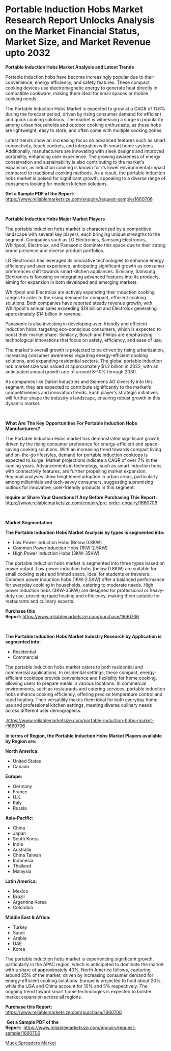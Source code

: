 <p><h1>Portable Induction Hobs Market Research Report Unlocks Analysis on the Market Financial Status, Market Size, and Market Revenue upto 2032</h1></p><p><strong>Portable Induction Hobs Market Analysis and Latest Trends</strong></p>
<p><p>Portable induction hobs have become increasingly popular due to their convenience, energy efficiency, and safety features. These compact cooking devices use electromagnetic energy to generate heat directly in compatible cookware, making them ideal for small spaces or mobile cooking needs.</p><p>The Portable Induction Hobs Market is expected to grow at a CAGR of 11.6% during the forecast period, driven by rising consumer demand for efficient and quick cooking solutions. The market is witnessing a surge in popularity among urban households and outdoor cooking enthusiasts, as these hobs are lightweight, easy to store, and often come with multiple cooking zones.</p><p>Latest trends show an increasing focus on advanced features such as smart connectivity, touch controls, and integration with smart home systems. Additionally, manufacturers are innovating with sleek designs and improved portability, enhancing user experience. The growing awareness of energy conservation and sustainability is also contributing to the market's expansion, as induction cooking is known for its lower environmental impact compared to traditional cooking methods. As a result, the portable induction hobs market is poised for significant growth, appealing to a diverse range of consumers looking for modern kitchen solutions.</p></p>
<p><strong>Get a Sample PDF of the Report:&nbsp;</strong> <a href="https://www.reliablemarketsize.com/enquiry/request-sample/1660706?utm_campaign=3544&utm_medium=2&utm_source=Github&utm_content=ia&utm_term=10042025&utm_id=portable-induction-hobs">https://www.reliablemarketsize.com/enquiry/request-sample/1660706</a></p>
<p>&nbsp;</p>
<p><strong>Portable Induction Hobs Major Market Players</strong></p>
<p><p>The portable induction hobs market is characterized by a competitive landscape with several key players, each bringing unique strengths to the segment. Companies such as LG Electronics, Samsung Electronics, Whirlpool, Electrolux, and Panasonic dominate this space due to their strong brand presence and diverse product portfolios. </p><p>LG Electronics has leveraged its innovative technologies to enhance energy efficiency and user experience, anticipating significant growth as consumer preferences shift towards smart kitchen appliances. Similarly, Samsung Electronics is focusing on integrating advanced features into its products, aiming for expansion in both developed and emerging markets.</p><p>Whirlpool and Electrolux are actively expanding their induction cooking ranges to cater to the rising demand for compact, efficient cooking solutions. Both companies have reported steady revenue growth, with Whirlpool's annual sales exceeding $19 billion and Electrolux generating approximately $14 billion in revenue.</p><p>Panasonic is also investing in developing user-friendly and efficient induction hobs, targeting eco-conscious consumers, which is expected to boost their market share. Similarly, Bosch and Philips are emphasizing technological innovations that focus on safety, efficiency, and ease of use.</p><p>The market's overall growth is projected to be driven by rising urbanization, increasing consumer awareness regarding energy-efficient cooking solutions, and expanding residential sectors. The global portable induction hob market size was valued at approximately $1.2 billion in 2022, with an anticipated annual growth rate of around 8-10% through 2030.</p><p>As companies like Daikin Industries and Siemens AG diversify into this segment, they are expected to contribute significantly to the market’s competitiveness and innovation trends. Each player's strategic initiatives will further shape the industry's landscape, ensuring robust growth in this dynamic market.</p></p>
<p>&nbsp;</p>
<p><strong>What Are The Key Opportunities For Portable Induction Hobs Manufacturers?</strong></p>
<p><p>The Portable Induction Hobs market has demonstrated significant growth, driven by the rising consumer preference for energy-efficient and space-saving cooking solutions. With an increasing trend towards compact living and on-the-go lifestyles, demand for portable induction cooktops is expected to surge. Market projections indicate a CAGR of over 7% in the coming years. Advancements in technology, such as smart induction hobs with connectivity features, are further propelling market expansion. Regional analyses show heightened adoption in urban areas, particularly among millennials and tech-savvy consumers, suggesting a promising outlook for innovative, user-friendly products in this segment.</p></p>
<p><strong>Inquire or Share Your Questions If Any Before Purchasing This Report:</strong> <a href="https://www.reliablemarketsize.com/enquiry/pre-order-enquiry/1660706?utm_campaign=3544&utm_medium=2&utm_source=Github&utm_content=ia&utm_term=10042025&utm_id=portable-induction-hobs">https://www.reliablemarketsize.com/enquiry/pre-order-enquiry/1660706</a></p>
<p>&nbsp;</p>
<p><strong>Market Segmentation</strong></p>
<p><strong>The Portable Induction Hobs Market Analysis by types is segmented into:</strong></p>
<p><ul><li>Low Power Induction Hobs (Below 0.8KW)</li><li>Common PowerInduction Hobs (1KW-2.5KW)</li><li>High Power Induction Hobs (3KW-35KW)</li></ul></p>
<p><p>The portable induction hobs market is segmented into three types based on power output. Low power induction hobs (below 0.8KW) are suitable for small cooking tasks and limited space, ideal for students or travelers. Common power induction hobs (1KW-2.5KW) offer a balanced performance for everyday cooking in households, catering to moderate needs. High power induction hobs (3KW-35KW) are designed for professional or heavy-duty use, providing rapid heating and efficiency, making them suitable for restaurants and culinary experts.</p></p>
<p><strong>Purchase this Report:&nbsp;</strong><a href="https://www.reliablemarketsize.com/purchase/1660706?utm_campaign=3544&utm_medium=2&utm_source=Github&utm_content=ia&utm_term=10042025&utm_id=portable-induction-hobs">https://www.reliablemarketsize.com/purchase/1660706</a></p>
<p>&nbsp;</p>
<p><strong>The Portable Induction Hobs Market Industry Research by Application is segmented into:</strong></p>
<p><ul><li>Residential</li><li>Commercial</li></ul></p>
<p><p>The portable induction hobs market caters to both residential and commercial applications. In residential settings, these compact, energy-efficient cooktops provide convenience and flexibility for home cooking, allowing users to prepare meals in various locations. In commercial environments, such as restaurants and catering services, portable induction hobs enhance cooking efficiency, offering precise temperature control and rapid heating. Their versatility makes them ideal for both everyday home use and professional kitchen settings, meeting diverse culinary needs across different user demographics.</p></p>
<p><a href="https://www.reliablemarketsize.com/portable-induction-hobs-market-r1660706?utm_campaign=3544&utm_medium=2&utm_source=Github&utm_content=ia&utm_term=10042025&utm_id=portable-induction-hobs">&nbsp;https://www.reliablemarketsize.com/portable-induction-hobs-market-r1660706</a></p>
<p><strong>In terms of Region, the Portable Induction Hobs Market Players available by Region are:</strong></p>
<p>
    <p> <strong> North America: </strong>
        <ul>
            <li>United States</li>
            <li>Canada</li>
        </ul>
        </p> 
    <p> <strong> Europe: </strong>
        <ul>
            <li>Germany</li>
            <li>France</li>
            <li>U.K.</li>
            <li>Italy</li>
            <li>Russia</li>
        </ul>
        </p> 
    <p> <strong> Asia-Pacific: </strong>
        <ul>
            <li>China</li>
            <li>Japan</li>
            <li>South Korea</li>
            <li>India</li>
            <li>Australia</li>
            <li>China Taiwan</li>
            <li>Indonesia</li>
            <li>Thailand</li>
            <li>Malaysia</li>
        </ul>
        </p> 
    <p> <strong> Latin America: </strong>
        <ul>
            <li>Mexico</li>
            <li>Brazil</li>
            <li>Argentina Korea</li>
            <li>Colombia</li>
        </ul>
        </p> 
    <p> <strong> Middle East & Africa: </strong>
        <ul>
            <li>Turkey</li>
            <li>Saudi</li>
            <li>Arabia</li>
            <li>UAE</li>
            <li>Korea</li>
        </ul>
    </p>
    </p>
<p><p>The portable induction hobs market is experiencing significant growth, particularly in the APAC region, which is anticipated to dominate the market with a share of approximately 40%. North America follows, capturing around 25% of the market, driven by increasing consumer demand for energy-efficient cooking solutions. Europe is projected to hold about 20%, while the USA and China account for 10% and 5% respectively. The ongoing trend toward smart home technologies is expected to bolster market expansion across all regions.</p></p>
<p><strong>Purchase this Report: </strong><a href="https://www.reliablemarketsize.com/purchase/1660706?utm_campaign=3544&utm_medium=2&utm_source=Github&utm_content=ia&utm_term=10042025&utm_id=portable-induction-hobs">https://www.reliablemarketsize.com/purchase/1660706</a></p>
<p>&nbsp;<strong>Get a Sample PDF of the Report:&nbsp;&nbsp;</strong><a href="https://www.reliablemarketsize.com/enquiry/request-sample/1660706?utm_campaign=3544&utm_medium=2&utm_source=Github&utm_content=ia&utm_term=10042025&utm_id=portable-induction-hobs">https://www.reliablemarketsize.com/enquiry/request-sample/1660706</a></p>
<p><strong></strong></p>
<p><p><a href="https://github.com/BrandonBrown3773/Market-Research-Report-List-1/blob/main/muck-spreaders-market.md?utm_campaign=3544&utm_medium=2&utm_source=Github&utm_content=ia&utm_term=10042025&utm_id=portable-induction-hobs">Muck Spreaders Market</a></p></p>